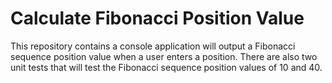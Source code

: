 # Calculate Fibonacci Position Value
This repository contains a console application will output a Fibonacci sequence position value when a user enters a position.
There are also two unit tests that will test the Fibonacci sequence position values of 10 and 40.
